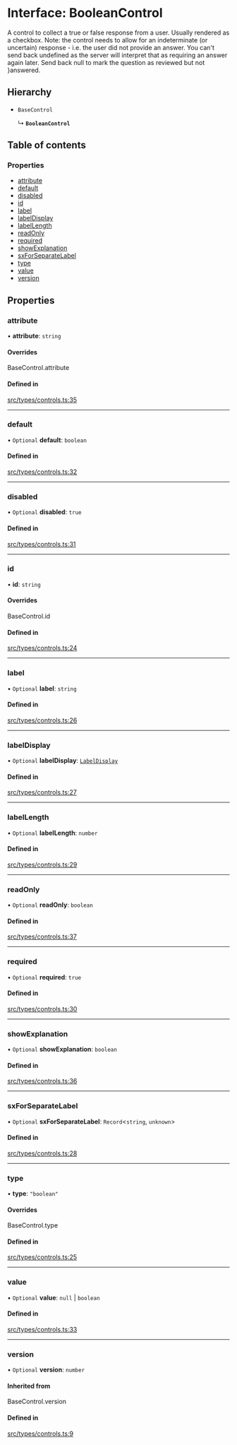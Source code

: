 # Interface: BooleanControl

A control to collect a true or false response from a user. Usually rendered as a checkbox.
Note: the control needs to allow for an indeterminate (or uncertain) response - i.e. the
user did not provide an answer. You can't send back undefined as the server will interpret
that as requiring an answer again later. Send back null to mark the question as reviewed
but not
}answered.

## Hierarchy

- `BaseControl`

  ↳ **`BooleanControl`**

## Table of contents

### Properties

- [attribute](../wiki/BooleanControl#attribute)
- [default](../wiki/BooleanControl#default)
- [disabled](../wiki/BooleanControl#disabled)
- [id](../wiki/BooleanControl#id)
- [label](../wiki/BooleanControl#label)
- [labelDisplay](../wiki/BooleanControl#labeldisplay)
- [labelLength](../wiki/BooleanControl#labellength)
- [readOnly](../wiki/BooleanControl#readonly)
- [required](../wiki/BooleanControl#required)
- [showExplanation](../wiki/BooleanControl#showexplanation)
- [sxForSeparateLabel](../wiki/BooleanControl#sxforseparatelabel)
- [type](../wiki/BooleanControl#type)
- [value](../wiki/BooleanControl#value)
- [version](../wiki/BooleanControl#version)

## Properties

### attribute

• **attribute**: `string`

#### Overrides

BaseControl.attribute

#### Defined in

[src/types/controls.ts:35](https://github.com/decisively-io/interview-sdk/blob/af9aa08fe36010caf4221082fb0b23e871b5758c/src/types/controls.ts#L35)

___

### default

• `Optional` **default**: `boolean`

#### Defined in

[src/types/controls.ts:32](https://github.com/decisively-io/interview-sdk/blob/af9aa08fe36010caf4221082fb0b23e871b5758c/src/types/controls.ts#L32)

___

### disabled

• `Optional` **disabled**: ``true``

#### Defined in

[src/types/controls.ts:31](https://github.com/decisively-io/interview-sdk/blob/af9aa08fe36010caf4221082fb0b23e871b5758c/src/types/controls.ts#L31)

___

### id

• **id**: `string`

#### Overrides

BaseControl.id

#### Defined in

[src/types/controls.ts:24](https://github.com/decisively-io/interview-sdk/blob/af9aa08fe36010caf4221082fb0b23e871b5758c/src/types/controls.ts#L24)

___

### label

• `Optional` **label**: `string`

#### Defined in

[src/types/controls.ts:26](https://github.com/decisively-io/interview-sdk/blob/af9aa08fe36010caf4221082fb0b23e871b5758c/src/types/controls.ts#L26)

___

### labelDisplay

• `Optional` **labelDisplay**: [`LabelDisplay`](../wiki/Exports#labeldisplay)

#### Defined in

[src/types/controls.ts:27](https://github.com/decisively-io/interview-sdk/blob/af9aa08fe36010caf4221082fb0b23e871b5758c/src/types/controls.ts#L27)

___

### labelLength

• `Optional` **labelLength**: `number`

#### Defined in

[src/types/controls.ts:29](https://github.com/decisively-io/interview-sdk/blob/af9aa08fe36010caf4221082fb0b23e871b5758c/src/types/controls.ts#L29)

___

### readOnly

• `Optional` **readOnly**: `boolean`

#### Defined in

[src/types/controls.ts:37](https://github.com/decisively-io/interview-sdk/blob/af9aa08fe36010caf4221082fb0b23e871b5758c/src/types/controls.ts#L37)

___

### required

• `Optional` **required**: ``true``

#### Defined in

[src/types/controls.ts:30](https://github.com/decisively-io/interview-sdk/blob/af9aa08fe36010caf4221082fb0b23e871b5758c/src/types/controls.ts#L30)

___

### showExplanation

• `Optional` **showExplanation**: `boolean`

#### Defined in

[src/types/controls.ts:36](https://github.com/decisively-io/interview-sdk/blob/af9aa08fe36010caf4221082fb0b23e871b5758c/src/types/controls.ts#L36)

___

### sxForSeparateLabel

• `Optional` **sxForSeparateLabel**: `Record`\<`string`, `unknown`\>

#### Defined in

[src/types/controls.ts:28](https://github.com/decisively-io/interview-sdk/blob/af9aa08fe36010caf4221082fb0b23e871b5758c/src/types/controls.ts#L28)

___

### type

• **type**: ``"boolean"``

#### Overrides

BaseControl.type

#### Defined in

[src/types/controls.ts:25](https://github.com/decisively-io/interview-sdk/blob/af9aa08fe36010caf4221082fb0b23e871b5758c/src/types/controls.ts#L25)

___

### value

• `Optional` **value**: ``null`` \| `boolean`

#### Defined in

[src/types/controls.ts:33](https://github.com/decisively-io/interview-sdk/blob/af9aa08fe36010caf4221082fb0b23e871b5758c/src/types/controls.ts#L33)

___

### version

• `Optional` **version**: `number`

#### Inherited from

BaseControl.version

#### Defined in

[src/types/controls.ts:9](https://github.com/decisively-io/interview-sdk/blob/af9aa08fe36010caf4221082fb0b23e871b5758c/src/types/controls.ts#L9)

